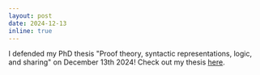 ```yaml
---
layout: post
date: 2024-12-13
inline: true
---
```


I defended my PhD thesis "Proof theory, syntactic representations, logic, and sharing" on December 13th 2024! Check out my thesis [here](assets/pdf/thesis-draft-new.pdf).

